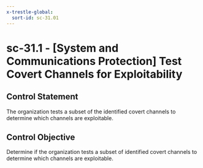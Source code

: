 ```yaml
---
x-trestle-global:
  sort-id: sc-31.01
---
```


# sc-31.1 - \[System and Communications Protection\] Test Covert Channels for Exploitability

## Control Statement

The organization tests a subset of the identified covert channels to determine which channels are exploitable.

## Control Objective

Determine if the organization tests a subset of identified covert channels to determine which channels are exploitable.
